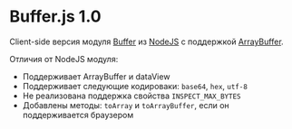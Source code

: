 Buffer.js 1.0
=========

Client-side версия модуля <a href="http://nodejs.org/docs/latest/api/buffer.html">Buffer</a> из <a href="http://nodejs.org/">NodeJS</a> c поддержкой <a href="https://developer.mozilla.org/en/JavaScript_typed_arrays/ArrayBuffer">ArrayBuffer</a>.

Отличия от NodeJS модуля:

* Поддерживает ArrayBuffer и dataView
* Поддерживает следующие кодироваки: `base64`, `hex`, `utf-8`
* Не реализована поддержка свойства `INSPECT_MAX_BYTES`
* Добавлены методы: `toArray` и `toArrayBuffer`, если он поддерживается браузером



